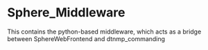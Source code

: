 # Sphere_Middleware
This contains the python-based middleware, which acts as a bridge between SphereWebFrontend and dtnmp_commanding
